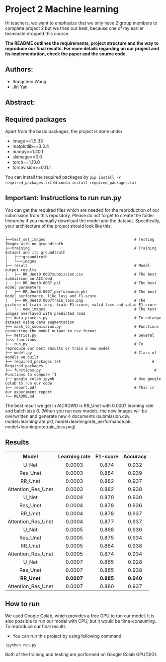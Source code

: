 # Project 2 Machine learning 

Hi teachers, we want to emphasize that we only have 2 group members to complete project 2 but we tried our best, because one of my earlier teammate dropped this course.

**The README outlines the requirements, project structure and the way to reproduce our final results. For more details regarding on our project and its implementation, check the paper and the source code.**

## Authors:
- Rongchen Wang
- Jin Yan


## Abstract:



## Required packages
Apart from the basic packages, the project is done under:  
- Image==1.5.33  
- matplotlib==3.3.4  
- numpy==1.20.1  
- skimage==0.0  
- torch==1.10.0  
- torchvision==0.11.1


You can install the required packages by `pip install -r required_packages.txt` or `conda install required_packages.txt`
 
## Important: Instructions to run run.py
You can get the required files which are needed for the reproduction of our submission from this repository. Please do not forget to create the folder hierarchy if you manually download the model and the dataset. Specifically, your architecture of the project should look like this:

```
.
├──test_set_images                                        # Testing Images with no groundtruth
├──training                                               # Training dataset and its groundtruth
|   ├───groundtruth
|   └───images
├── result                                                # Model output results
|   ├── RR_Unet0.0007submission.csv                       # The best submission on AICrowd
|   ├── RR_Unet0.0007.pkl                                 # The best model parameters
|   ├── RR_Unet0.0007_performance.pkl                     # The best model performance, like loss and F1-score
|   ├── RR_Unet0.0007train_loss.png                       # The picture of train loss, train F1-score, valid loss and valid F1-score
|   └── new_images                                        # The test images overlayed with predicted road
├── data_process.py                                       # To enlarge dataset using data augmentation
├── mask_to_submission.py                                 # Functions converting the model output to csv format
├── metrics.py                                            # Several loss functions 
├── run.py                                                # To reproduce our best results or train a new model
├── model.py                                              # Class of models we built
├── required_packages.txt			                              # Required packages
├── functions.py			                                       # Functions to compute f1
├── google colab.ipynb                                    # Use google colab to run our code
├── report.pdf                                            # This is our experiment report
└── README.md
```
The best result we get in AICROWD is RR_Unet with 0.0007 learning rate and batch size 6.
(When you run new models, the new images will be overwritten and generate new 4 documents (submission.csv, model+learningrate.pkl, model+learningrate_performance.pkl, model+learningratetrain_loss.png)
## Results

|Model   |   Learning rate |    F1-score   |   Accuracy|
| :-----:| :----: | :----: |:----: |
|U_Net    |  0.0003   |         0.874  |       0.932|
|Res_Unet |  0.0003   |         0.884   |      0.939|
|RR_Unet  |  0.0003   |         0.882   |      0.937|
|Attention_Res_Unet| 0.0003  |  0.882     |    0.938|
|U_Net   |   0.0004  |          0.870  |       0.930|
|Res_Unet   |0.0004          |  0.878    |     0.936|
|RR_Unet |   0.0004  |          0.878   |      0.937|
|Attention_Res_Unet | 0.0004 |  0.877   |      0.937|
|U_Net   |   0.0005  |          0.868   |      0.930|
|Res_Unet|   0.0005  |          0.875   |      0.934|
|RR_Unet|    0.0005  |          0.884   |     0.938 |
|Attention_Res_Unet|  0.0005  |  0.874	 |      0.934|
|U_Net |     0.0007|            0.865	|       0.928|
|Res_Unet|   0.0007  |          0.885	|       0.938|
|**RR_Unet** |   **0.0007**   |         **0.885**	 |      **0.940** |
|Attention_Res_Unet|  0.0007 |  0.880	 |      0.937|
     
## How to run
We used Google Colab, which provides a free GPU to run our model. It is also possible to run our model with CPU, but it would be time-consuming.   
To reproduce our final results
- You can run this project by using following command:
```
!python run.py
```
Both of the training and testing are porformed on Google Colab GPU(12G). 

